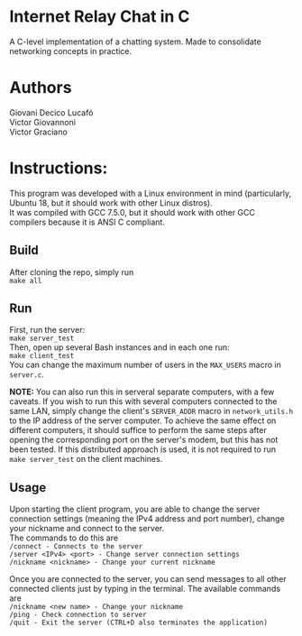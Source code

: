 # Internet Relay Chat in C
A C-level implementation of a chatting system. Made to consolidate networking concepts in practice.  

# Authors  
Giovani Decico Lucafó  
Victor Giovannoni  
Victor Graciano  
  
# Instructions:
This program was developed with a Linux environment in mind (particularly, Ubuntu 18, but it should work with other Linux distros).  
It was compiled with GCC 7.5.0, but it should work with other GCC compilers because it is ANSI C compliant.  
## Build
After cloning the repo, simply run  
```make all```

## Run
First, run the server:  
```make server_test```  
Then, open up several Bash instances and in each one run:  
```make client_test```  
You can change the maximum number of users in the `MAX_USERS` macro in `server.c`.  
  
**NOTE:** You can also run this in serveral separate computers, with a few caveats. If you wish to run this with several computers connected to the same LAN, simply change the client's `SERVER_ADDR` macro in `network_utils.h` to the IP address of the server computer. To achieve the same effect on different computers, it should suffice to perform the same steps after opening the corresponding port on the server's modem, but this has not been tested. If this distributed approach is used, it is not required to run `make server_test` on the client machines.


## Usage  
Upon starting the client program, you are able to change the server connection settings (meaning the IPv4 address and port number), change your nickname and connect to the server.  
The commands to do this are  
```/connect - Connects to the server```  
```/server <IPv4> <port> - Change server connection settings```  
```/nickname <nickname> - Change your current nickname```  
  
Once you are connected to the server, you can send messages to all other connected clients just by typing in the terminal. The available commands are  
```/nickname <new name> - Change your nickname```  
```/ping - Check connection to server```  
```/quit - Exit the server (CTRL+D also terminates the application)```


